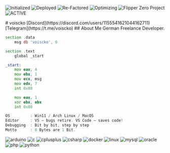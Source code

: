 <p align="left">
  <img alt="Initialized" src="https://img.shields.io/badge/Status-Initialized-blue?style=for-the-badge&logo=github&logoColor=white" />
  <img alt="Deployed" src="https://img.shields.io/badge/Deployment-2022-informational?style=for-the-badge&logo=git&logoColor=white" />

  <img alt="Re-Factored" src="https://img.shields.io/badge/System_Reboot-2025-orange?style=for-the-badge&logo=linux&logoColor=white" />
  <img alt="Optimizing" src="https://img.shields.io/badge/Current_Status-Optimizing-red?style=for-the-badge&logo=terminal&logoColor=white" />

  <img alt="Flipper Zero Project" src="https://img.shields.io/badge/Project-Flipper_Zero_Content-lightgrey?style=for-the-badge&logo=flipper-zero&logoColor=white" />
  <img alt="ACTIVE" src="https://img.shields.io/badge/State-ACTIVE-brightgreen?style=for-the-badge&logo=data%3Aimage%2Fsvg%2Bxml%3Bbase64%2CPHN2ZyByb2xlPSJpbWciIHZpZXdCb3g9IjAgMCAyNCAyNCIgeG1sbnM9Imh0dHA6Ly93d3cuZ3JhaC5waC9wZ3MiPgogIDxwYXRoIGZpbGw9IiNmZmYiIGQ9Ik0xMiAyQzYuNDc3IDIgMiA2LjQ3NyAyIDEyczQuNDc3IDEwIDEwIDEwIDEwLTQuNDc3IDEwLTEwUzE3LjUyMyAyIDEyIDJ6bS0xLjA0IDExLjkybC0yLjQ4LTIuNDgtMS40MTQgMS40MTQgMy44OTQgMy44OTQgNy4wNzEtNy4wNzEtMS40MTQtMS40MTRsLTUuNjU3IDUuNjU3eiIvPjwvc3ZnPg%3D%3D" />
</p>
# voiscko
[Discord](https://discord.com/users/1155541621044162711)
[Telegram](https://t.me/voiscko)
## About Me
German Freelance Developer.

```asm
section .data
    msg db 'voiscko', 0

section .text
    global _start

_start:
    mov eax, 4
    mov ebx, 1
    mov ecx, msg
    mov edx, 7
    int 0x80

    mov eax, 1
    xor ebx, ebx
    int 0x80
```

```asm
OS         : Win11 / Arch Linux / MacOS
Editor     : VS – bugs retire. VS Code – saves code!
Debugging  : Bit by bit, step by step
Motto      : 8 Bytes are 1 Bit.
```

<p align="left">
  <img src="https://img.shields.io/badge/Arduino-00979D?style=for-the-badge&logo=arduino&logoColor=white" alt="arduino" />
  <img src="https://img.shields.io/badge/C-A8B9CC?style=for-the-badge&logo=c&logoColor=white" alt="c" />
  <img src="https://img.shields.io/badge/C%2B%2B-00599C?style=for-the-badge&logo=c%2B%2B&logoColor=white" alt="cplusplus" />
  <img src="https://img.shields.io/badge/C%23-239120?style=for-the-badge&logo=c-sharp&logoColor=white" alt="csharp" />
  <img src="https://img.shields.io/badge/Docker-2496ED?style=for-the-badge&logo=docker&logoColor=white" alt="docker" />
  <img src="https://img.shields.io/badge/Linux-FCC624?style=for-the-badge&logo=linux&logoColor=white" alt="linux" />
  <img src="https://img.shields.io/badge/MySQL-4479A1?style=for-the-badge&logo=mysql&logoColor=white" alt="mysql" />
  <img src="https://img.shields.io/badge/Oracle-F80000?style=for-the-badge&logo=oracle&logoColor=white" alt="oracle" />
  <img src="https://img.shields.io/badge/PHP-777BB4?style=for-the-badge&logo=php&logoColor=white" alt="php" />
  <img src="https://img.shields.io/badge/Python-3776AB?style=for-the-badge&logo=python&logoColor=white" alt="python" />
</p>
